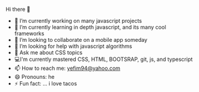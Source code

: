  Hi there 👋



- 🔭 I’m currently working on many javascript projects
- 🌱 I’m currently learning in depth javascript, and its many cool frameworks
- 👯 I’m looking to collaborate on a mobile app someday
- 🤔 I’m looking for help with javascript algorithms
- 💬 Ask me about CSS topics
- 💻I'm currently mastered CSS, HTML, BOOTSRAP, git, js, and typescript
- 📫 How to reach me: yefim94@yahoo.com
- 😄 Pronouns: he
- ⚡ Fun fact: ... i love tacos
